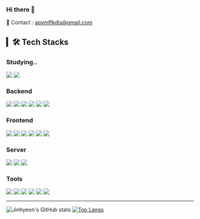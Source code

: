 ### Hi there 👋

<span> 💌 Contact : apvmffkdls@gmail.com </span> <br>

<!-- ![header](https://capsule-render.vercel.app/api?type=wave&color=auto&height=300&section=header&text=%20jinhyeon&fontSize=90) -->


## ▎🛠 Tech Stacks

### Studying..
<p>
  <img src="https://img.shields.io/badge/AWS%20S3-232F3E?style=for-the-badge&logo=Amazon%20AWS&logoColor=white"> 
  <img src="https://img.shields.io/badge/AWS%20RDB-232F3E?style=for-the-badge&logo=Amazon%20AWS&logoColor=white"> 
</p>

### Backend
<p>
  <img src="https://img.shields.io/badge/Spring%20Boot-6DB33F?style=for-the-badge&logo=Spring%20Boot&logoColor=white">
  <img src="https://img.shields.io/badge/Spring%20Security-6DB33F?style=for-the-badge&logo=Spring%20Security&logoColor=white"> 
  <img src="https://img.shields.io/badge/Hibernate-59666C?style=for-the-badge&logo=Hibernate&logoColor=white"> 
  <img src="https://img.shields.io/badge/Thymeleaf-005F0F?style=for-the-badge&logo=Thymeleaf&logoColor=white">
  <img src="https://img.shields.io/badge/mysql-4479A1?style=for-the-badge&logo=mysql&logoColor=white">
  <img src="https://img.shields.io/badge/Python-3776AB?style=for-the-badge&logo=Python&logoColor=white">
</p>

### Frontend
<p>
  <img src="https://img.shields.io/badge/javascript-F7DF1E?style=for-the-badge&logo=javascript&logoColor=black">
  <img src="https://img.shields.io/badge/react-61DAFB?style=for-the-badge&logo=react&logoColor=black">
  <img src="https://img.shields.io/badge/html-E34F26?style=for-the-badge&logo=html5&logoColor=white">
  <img src="https://img.shields.io/badge/css-1572B6?style=for-the-badge&logo=css3&logoColor=white">
  <img src="https://img.shields.io/badge/bootstrap-7952B3?style=for-the-badge&logo=bootstrap&logoColor=white">
  <img src="https://img.shields.io/badge/jquery-0769AD?style=for-the-badge&logo=jquery&logoColor=white">
</p>

### Server
<p>
  <img src="https://img.shields.io/badge/AWS%20EC2-232F3E?style=for-the-badge&logo=Amazon%20AWS&logoColor=white"> 
  <img src="https://img.shields.io/badge/CentOS-262577?style=for-the-badge&logo=CentOS%20AWS&logoColor=white"> 
  <img src="https://img.shields.io/badge/Apache%20Tomcat-F8DC75?style=for-the-badge&logo=Apache%20Tomcat&logoColor=white">
</p>

### Tools
<p>
  <img src="https://img.shields.io/badge/IntelliJ%20IDEA-000000?style=for-the-badge&logo=IntelliJ%20IDEA&logoColor=white">
  <img src="https://img.shields.io/badge/Git-F05032?style=for-the-badge&logo=Git&logoColor=white">
  <img src="https://img.shields.io/badge/Vim-019733?style=for-the-badge&logo=Vim&logoColor=white">
  <img src="https://img.shields.io/badge/Visual%20Studio%20Code-007ACC?style=for-the-badge&logo=Visual%20Studio%20Code&logoColor=white">
  <img src="https://img.shields.io/badge/PyCharm-000000?style=for-the-badge&logo=PyCharm&logoColor=white">
  <img src="https://img.shields.io/badge/Slack-4A154B?style=for-the-badge&logo=Slack&logoColor=white">
</p>

---

![Jinhyeon's GitHub stats](https://github-readme-stats.vercel.app/api?username=qwe5507&show_icons=true&theme=material-palenight)
[![Top Langs](https://github-readme-stats.vercel.app/api/top-langs/?username=qwe5507&layout=compact&theme=material-palenight&langs_count=8)](https://github.com/anuraghazra/github-readme-stats)
<!--
**qwe5507/qwe5507** is a ✨ _special_ ✨ repository because its `README.md` (this file) appears on your GitHub profile.

Here are some ideas to get you started:

- 🔭 I’m currently working on .
- 🌱 I’m currently learning ...
- 👯 I’m looking to collaborate on ...
- 🤔 I’m looking for help with ...
- 💬 Ask me about ...
- 📫 How to reach me: ...
- 😄 Pronouns: ...
- ⚡ Fun fact: ...
-->
